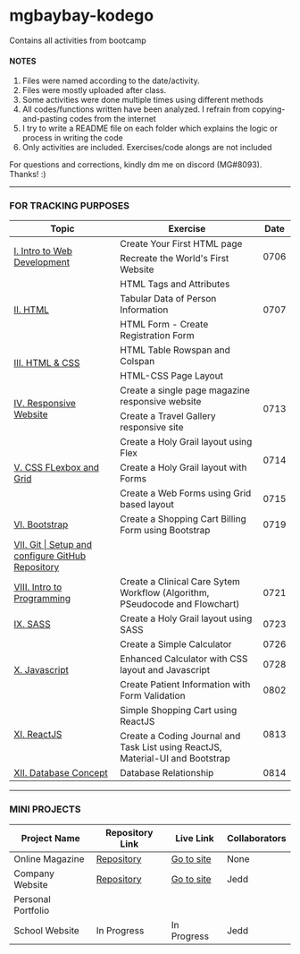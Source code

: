 # mgbaybay-kodego
Contains all activities from bootcamp

#### NOTES
1. Files were named according to the date/activity.
2. Files were mostly uploaded after class.
3. Some activities were done multiple times using different methods
4. All codes/functions written have been analyzed. I refrain from copying-and-pasting codes from the internet
5. I try to write a README file on each folder which explains the logic or process in writing the code
6. Only activities are included. Exercises/code alongs are not included

For questions and corrections, kindly dm me on discord (MG#8093). Thanks! :)

********************************************************

### FOR TRACKING PURPOSES

<table>
    <thead>
        <tr>
            <th>Topic</th>
            <th>Exercise</th>
            <th>Date</th>
        </tr>
    </thead>
    <tbody>
        <tr>
            <td rowspan=2>
                <a href='https://drive.google.com/drive/folders/1zhBpx3f1F06w9UbWV3SEeGESN43q3DD4?usp=sharing'>
                    I. Intro to Web Development
                </a>
            </td>
            <td>Create Your First HTML page</td>
            <td rowspan=2>0706</td>
        </tr>
        <tr>
            <td>Recreate the World's First Website</td>
        </tr>
        <tr>
            <td rowspan=3>
                <a href='https://drive.google.com/drive/folders/173Mbg7owW08Ldm1EHx3bWka7o6oh3Bx5?usp=sharing'>
                    II. HTML
                </a>
            </td>
            <td>HTML Tags and Attributes</td>
            <td rowspan=3>0707</td>
        </tr>
        <tr>
            <td>Tabular Data of Person Information</td>
        </tr>
        <tr>
            <td>HTML Form - Create Registration Form</td>
        </tr>
        <tr>
            <td rowspan=2>
                <a href='https://drive.google.com/drive/folders/1zhBpx3f1F06w9UbWV3SEeGESN43q3DD4?usp=sharing'>
                    III. HTML & CSS
                </a>
            </td>
            <td>HTML Table Rowspan and Colspan</td>
            <td rowspan=2></td>
        </tr>
        <tr>
            <td>HTML-CSS Page Layout</td>
        </tr>
         <tr>
            <td rowspan=2>
                <a href='https://drive.google.com/drive/folders/1zhBpx3f1F06w9UbWV3SEeGESN43q3DD4?usp=sharing'>
                    IV. Responsive Website
                </a>
            </td>
            <td>Create a single page magazine responsive website</td>
            <td rowspan=2>0713</td>
        </tr>
        <tr>
            <td>Create a Travel Gallery responsive site</td>
        </tr>
        <tr>
            <td rowspan=3>
                <a href='https://drive.google.com/drive/folders/173Mbg7owW08Ldm1EHx3bWka7o6oh3Bx5?usp=sharing'>
                    V. CSS FLexbox and Grid
                </a>
            </td>
            <td>Create a Holy Grail layout using Flex</td>
            <td rowspan=2>0714</td>
        </tr>
        <tr>
            <td>Create a Holy Grail layout with Forms</td>
        </tr>
        <tr>
            <td>Create a Web Forms using Grid based layout</td>
            <td>0715</td>
        </tr>
        <tr>
            <td>
                <a href='https://drive.google.com/drive/folders/1gAsltbocBsexjZsk9_e45VnfRmfVDmep?usp=sharing'>
                    VI. Bootstrap
                </a>
            </td>
            <td>Create a Shopping Cart Billing Form using Bootstrap</td>
            <td>0719</td>
        </tr>
        <tr>
            <td>
                <a href='https://drive.google.com/drive/folders/1IxoZ478kT9SXX7poHx5lPFmCmgsEd-Z1?usp=sharing'>
                    VII. Git | Setup and configure GitHub Repository
                </a>
            </td>
        </tr>
        <tr>
            <td>
                <a href='https://drive.google.com/drive/folders/1ZJxgWzjem4oC1hn_1mPXWp8Bl25netQm?usp=sharing'>
                    VIII. Intro to Programming
                </a>
            </td>
            <td>Create a Clinical Care Sytem Workflow (Algorithm, PSeudocode and Flowchart)</td>
            <td>0721</td>
        </tr>
        <tr>
            <td>
                <a href='https://drive.google.com/drive/folders/1ayYsn6T4FxyS2s2UvvvXju9ViLIAKbk3?usp=sharing'>
                    IX. SASS
                </a>
            </td>
            <td>Create a Holy Grail layout using SASS</td>
            <td>0723</td>
        </tr>
         <tr>
            <td rowspan=3>
                <a href='https://drive.google.com/drive/folders/173Mbg7owW08Ldm1EHx3bWka7o6oh3Bx5?usp=sharing'>
                    X. Javascript
                </a>
            </td>
            <td>Create a Simple Calculator</td>
            <td>0726</td>
        </tr>
        <tr>
            <td>Enhanced Calculator with CSS layout and Javascript</td>
            <td>0728</td>
        </tr>
        <tr>
            <td>Create Patient Information with Form Validation</td>
            <td>0802</td>
        </tr>
        <tr>
            <td rowspan=2>
                <a href='https://drive.google.com/drive/folders/1FGu_a5FWyXANmjBedNp52gbnb6B9BQMJ?usp=sharing'>
                    XI. ReactJS
                </a>
            </td>
            <td>Simple Shopping Cart using ReactJS</td>
            <td rowspan=2>0813</td>
        </tr>
        <tr>
            <td>Create a Coding Journal and Task List using ReactJS, Material-UI and Bootstrap</td>
        </tr>
        <tr>
            <td>
                <a href='https://drive.google.com/drive/folders/1IxoZ478kT9SXX7poHx5lPFmCmgsEd-Z1?usp=sharing'>
                    XII. Database Concept
                </a>
            </td>
            <td>Database Relationship</td>
            <td>0814</td>
        </tr>
    </tbody>
</table>


********************************************************
### MINI PROJECTS

| Project Name |    Repository Link    | Live Link | Collaborators 
|--------------|----------------|--------|--------|
| Online Magazine | [Repository](https://github.com/mgbaybay/online_magazine) | [Go to site](https://mgbaybay.github.io/online-magazine/) | None
| Company Website | [Repository](https://github.com/mgbaybay/J-M-Technologies) | [Go to site](https://mgbaybay.github.io/J-M-Technologies/) | Jedd
|Personal Portfolio | | |
| School Website | In Progress  | In Progress | Jedd


